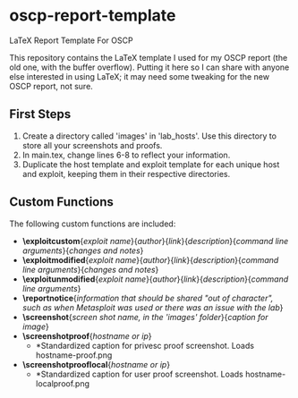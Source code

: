 # oscp-report-template
LaTeX Report Template For OSCP

This repository contains the LaTeX template I used for my OSCP report (the old one, with the buffer overflow). Putting it here so I can share with anyone else interested in using LaTeX; it may need some tweaking for the new OSCP report, not sure.

## First Steps

  1. Create a directory called 'images' in 'lab_hosts'. Use this directory to store all your screenshots and proofs.
  2. In main.tex, change lines 6-8 to reflect your information.
  3. Duplicate the host template and exploit template for each unique host and exploit, keeping them in their respective directories.

## Custom Functions

The following custom functions are included:

  - **\exploitcustom**{*exploit name*}{*author*}{*link*}{*description*}{*command line arguments*}{*changes and notes*}
  - **\exploitmodified**{*exploit name*}{*author*}{*link*}{*description*}{*command line arguments*}{*changes and notes*}
  - **\exploitunmodified**{*exploit name*}{*author*}{*link*}{*description*}{*command line arguments*}
  - **\reportnotice**{*information that should be shared "out of character", such as when Metasploit was used or there was an issue with the lab*}
  - **\screenshot**{*screen shot name, in the 'images' folder*}{*caption for image*}
  - **\screenshotproof**{*hostname or ip*}
    - *Standardized caption for privesc proof screenshot. Loads hostname-proof.png
  - **\screenshotprooflocal**{*hostname or ip*}
    - *Standardized caption for user proof screenshot. Loads hostname-localproof.png
 
